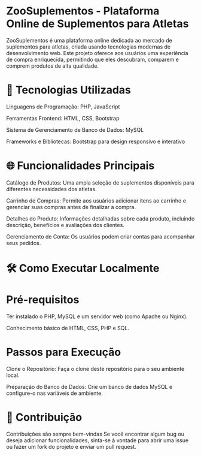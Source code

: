 <h1> ZooSuplementos - Plataforma Online de Suplementos para Atletas</h1>

<p>ZooSuplementos é uma plataforma online dedicada ao mercado de suplementos para atletas, criada usando tecnologias modernas de desenvolvimento web. Este projeto oferece aos usuários uma experiência de compra enriquecida, permitindo que eles descubram, comparem e comprem produtos de alta qualidade.</p>

<h1>🚀 Tecnologias Utilizadas</h1>

<P>Linguagens de Programação: PHP, JavaScript</P>
<P>Ferramentas Frontend: HTML, CSS, Bootstrap</P>
<P>Sistema de Gerenciamento de Banco de Dados: MySQL</P>
<P>Frameworks e Bibliotecas: Bootstrap para design responsivo e interativo</P>

<h1>🌐 Funcionalidades Principais</h1>

<P>Catálogo de Produtos: Uma ampla seleção de suplementos disponíveis para diferentes necessidades dos atletas.</P>
<P>Carrinho de Compras: Permite aos usuários adicionar itens ao carrinho e gerenciar suas compras antes de finalizar a compra.</P>
<P>Detalhes do Produto: Informações detalhadas sobre cada produto, incluindo descrição, benefícios e avaliações dos clientes.</P>
<P>Gerenciamento de Conta: Os usuários podem criar contas para acompanhar seus pedidos.</P>

<h1>🛠️ Como Executar Localmente</h1>

<h1>Pré-requisitos</h1>

<P>Ter instalado o PHP, MySQL e um servidor web (como Apache ou Nginx).</P>
<P>Conhecimento básico de HTML, CSS, PHP e SQL.</P>

<h1>Passos para Execução</h1>

<P>Clone o Repositório: Faça o clone deste repositório para o seu ambiente local.</P>
<P>Preparação do Banco de Dados: Crie um banco de dados MySQL e configure-o nas variáveis de ambiente.</P>

<h1>📝 Contribuição</h1>

<p>Contribuições são sempre bem-vindas Se você encontrar algum bug ou deseja adicionar funcionalidades, sinta-se à vontade para abrir uma issue ou fazer um fork do projeto e enviar um pull request.</P>
